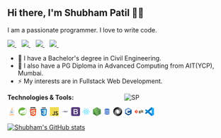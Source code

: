 ##  Hi there, I'm Shubham Patil 🙋‍♂️

I am a passionate programmer. I love to write code.

<p align='left'>
  <a href="https://www.linkedin.com/in/shubhampatil2497/">
    <img src="https://img.shields.io/badge/linkedin-%230077B5.svg?&style=for-the-badge&logo=linkedin&logoColor=white" />
  </a>&nbsp;&nbsp;
  <a href="https://wa.me/8425875237">
    <img src="https://img.shields.io/badge/whatsapp-%23E4405F.svg?&style=for-the-badge&logo=whatsapp&logoColor=white%22" />        
  </a>&nbsp;&nbsp;
  
  <a href="https://github.com/SamSpace2497">
    <img src="https://img.shields.io/badge/GitHub-100000?style=for-the-badge&logo=github&logoColor=white" />        
  </a>&nbsp;&nbsp;
  
  <a href="mailto:patil.shubham@2497.com">
    <img src="https://img.shields.io/badge/gmail-%230077B5.svg?&style=for-the-badge&logo=gmail&logoColor=red" />        
  </a>&nbsp;&nbsp;
</p>

- 💼 I have a Bachelor's degree in Civil Engineering.
- 💼 I also have a PG Diploma in Advanced Computing from AIT(YCP), Mumbai.
- ⚡ My interests are in Fullstack Web Development.

<!-- <img align="left" alt="GitHub" width="240" src="https://media.giphy.com/media/du3J3cXyzhj75IOgvA/giphy.gif">  -->
<img align="right" alt="SP" width="240" src="https://i.postimg.cc/fLS3sRDH/New-file-1.gif">


**Technologies & Tools:** 

<code><img height="20" src="https://raw.githubusercontent.com/github/explore/80688e429a7d4ef2fca1e82350fe8e3517d3494d/topics/java/java.png"></code>
<code><img height="20" src="https://raw.githubusercontent.com/github/explore/80688e429a7d4ef2fca1e82350fe8e3517d3494d/topics/spring-boot/spring-boot.png"></code>
<code><img height="20" src="https://raw.githubusercontent.com/github/explore/80688e429a7d4ef2fca1e82350fe8e3517d3494d/topics/html/html.png"></code>
<code><img height="20" src="https://raw.githubusercontent.com/github/explore/80688e429a7d4ef2fca1e82350fe8e3517d3494d/topics/css/css.png"></code>
<code><img height="20" src="https://raw.githubusercontent.com/github/explore/80688e429a7d4ef2fca1e82350fe8e3517d3494d/topics/javascript/javascript.png"></code>
<code><img height="20" src="https://raw.githubusercontent.com/github/explore/80688e429a7d4ef2fca1e82350fe8e3517d3494d/topics/jquery/jquery.png"></code>
<code><img height="20" src="https://raw.githubusercontent.com/github/explore/80688e429a7d4ef2fca1e82350fe8e3517d3494d/topics/bootstrap/bootstrap.png"></code>
<code><img height="20" src="https://raw.githubusercontent.com/github/explore/80688e429a7d4ef2fca1e82350fe8e3517d3494d/topics/react/react.png"></code>
<code><img height="20" src="https://raw.githubusercontent.com/github/explore/80688e429a7d4ef2fca1e82350fe8e3517d3494d/topics/nodejs/nodejs.png"></code>
<code><img height="20" src="https://raw.githubusercontent.com/github/explore/80688e429a7d4ef2fca1e82350fe8e3517d3494d/topics/sql/sql.png"></code>
<code><img height="20" src="https://raw.githubusercontent.com/github/explore/80688e429a7d4ef2fca1e82350fe8e3517d3494d/topics/json/json.png"></code>
<code><img height="20" src="https://raw.githubusercontent.com/github/explore/80688e429a7d4ef2fca1e82350fe8e3517d3494d/topics/c/c.png"></code>
<code><img height="20" src="https://raw.githubusercontent.com/github/explore/80688e429a7d4ef2fca1e82350fe8e3517d3494d/topics/git/git.png"></code>
<code><img height="20" src="https://raw.githubusercontent.com/github/explore/80688e429a7d4ef2fca1e82350fe8e3517d3494d/topics/visual-studio-code/visual-studio-code.png"></code>

  
[![Shubham's GitHub stats](https://github-readme-stats.vercel.app/api?username=SamSpace2497&hide=issues,contribs&count_private=true&show_icons=true&theme=tokyonight&include_all_commits=true&count_private=true)]()
  
